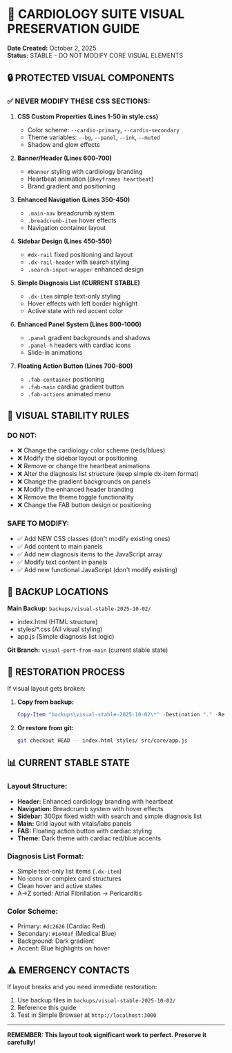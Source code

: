 # 🎨 CARDIOLOGY SUITE VISUAL PRESERVATION GUIDE

**Date Created:** October 2, 2025  
**Status:** STABLE - DO NOT MODIFY CORE VISUAL ELEMENTS

## 🔒 PROTECTED VISUAL COMPONENTS

### ✅ NEVER MODIFY THESE CSS SECTIONS:

1. **CSS Custom Properties (Lines 1-50 in style.css)**
   - Color scheme: `--cardio-primary`, `--cardio-secondary`
   - Theme variables: `--bg`, `--panel`, `--ink`, `--muted`
   - Shadow and glow effects

2. **Banner/Header (Lines 600-700)**
   - `#banner` styling with cardiology branding
   - Heartbeat animation (`@keyframes heartbeat`)
   - Brand gradient and positioning

3. **Enhanced Navigation (Lines 350-450)**
   - `.main-nav` breadcrumb system
   - `.breadcrumb-item` hover effects
   - Navigation container layout

4. **Sidebar Design (Lines 450-550)**
   - `#dx-rail` fixed positioning and layout
   - `.dx-rail-header` with search styling
   - `.search-input-wrapper` enhanced design

5. **Simple Diagnosis List (CURRENT STABLE)**
   - `.dx-item` simple text-only styling
   - Hover effects with left border highlight
   - Active state with red accent color

6. **Enhanced Panel System (Lines 800-1000)**
   - `.panel` gradient backgrounds and shadows
   - `.panel-h` headers with cardiac icons
   - Slide-in animations

7. **Floating Action Button (Lines 700-800)**
   - `.fab-container` positioning
   - `.fab-main` cardiac gradient button
   - `.fab-actions` animated menu

## 🚫 VISUAL STABILITY RULES

### DO NOT:

- ❌ Change the cardiology color scheme (reds/blues)
- ❌ Modify the sidebar layout or positioning
- ❌ Remove or change the heartbeat animations
- ❌ Alter the diagnosis list structure (keep simple dx-item format)
- ❌ Change the gradient backgrounds on panels
- ❌ Modify the enhanced header branding
- ❌ Remove the theme toggle functionality
- ❌ Change the FAB button design or positioning

### SAFE TO MODIFY:

- ✅ Add NEW CSS classes (don't modify existing ones)
- ✅ Add content to main panels
- ✅ Add new diagnosis items to the JavaScript array
- ✅ Modify text content in panels
- ✅ Add new functional JavaScript (don't modify existing)

## 📁 BACKUP LOCATIONS

**Main Backup:** `backups/visual-stable-2025-10-02/`

- index.html (HTML structure)
- styles/\*.css (All visual styling)
- app.js (Simple diagnosis list logic)

**Git Branch:** `visual-port-from-main` (current stable state)

## 🔄 RESTORATION PROCESS

If visual layout gets broken:

1. **Copy from backup:**

   ```powershell
   Copy-Item "backups\visual-stable-2025-10-02\*" -Destination "." -Recurse -Force
   ```

2. **Or restore from git:**
   ```bash
   git checkout HEAD -- index.html styles/ src/core/app.js
   ```

## 📊 CURRENT STABLE STATE

### Layout Structure:

- **Header:** Enhanced cardiology branding with heartbeat
- **Navigation:** Breadcrumb system with hover effects
- **Sidebar:** 300px fixed width with search and simple diagnosis list
- **Main:** Grid layout with vitals/labs panels
- **FAB:** Floating action button with cardiac styling
- **Theme:** Dark theme with cardiac red/blue accents

### Diagnosis List Format:

- Simple text-only list items (`.dx-item`)
- No icons or complex card structures
- Clean hover and active states
- A→Z sorted: Atrial Fibrillation → Pericarditis

### Color Scheme:

- Primary: `#dc2626` (Cardiac Red)
- Secondary: `#1e40af` (Medical Blue)
- Background: Dark gradient
- Accent: Blue highlights on hover

## ⚠️ EMERGENCY CONTACTS

If layout breaks and you need immediate restoration:

1. Use backup files in `backups/visual-stable-2025-10-02/`
2. Reference this guide
3. Test in Simple Browser at `http://localhost:3000`

---

**REMEMBER: This layout took significant work to perfect. Preserve it carefully!**

